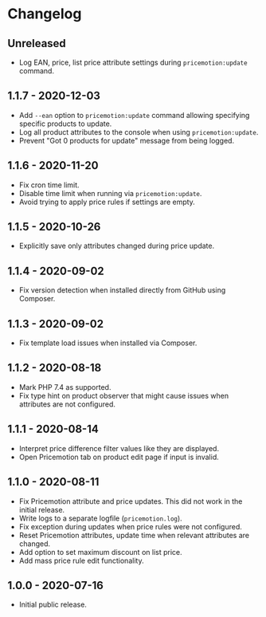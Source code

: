 # Changelog

## Unreleased

* Log EAN, price, list price attribute settings during `pricemotion:update`
  command.

## 1.1.7 - 2020-12-03

* Add `--ean` option to `pricemotion:update` command allowing specifying
  specific products to update.
* Log all product attributes to the console when using `pricemotion:update`.
* Prevent "Got 0 products for update" message from being logged.

## 1.1.6 - 2020-11-20

* Fix cron time limit.
* Disable time limit when running via `pricemotion:update`.
* Avoid trying to apply price rules if settings are empty.

## 1.1.5 - 2020-10-26

* Explicitly save only attributes changed during price update.

## 1.1.4 - 2020-09-02

* Fix version detection when installed directly from GitHub using Composer.

## 1.1.3 - 2020-09-02

* Fix template load issues when installed via Composer.

## 1.1.2 - 2020-08-18

* Mark PHP 7.4 as supported.
* Fix type hint on product observer that might cause issues when attributes are
  not configured.

## 1.1.1 - 2020-08-14

* Interpret price difference filter values like they are displayed.
* Open Pricemotion tab on product edit page if input is invalid.

## 1.1.0 - 2020-08-11

* Fix Pricemotion attribute and price updates.  This did not work in the initial release.
* Write logs to a separate logfile (`pricemotion.log`).
* Fix exception during updates when price rules were not configured.
* Reset Pricemotion attributes, update time when relevant attributes are
  changed.
* Add option to set maximum discount on list price.
* Add mass price rule edit functionality.

## 1.0.0 - 2020-07-16

* Initial public release.
